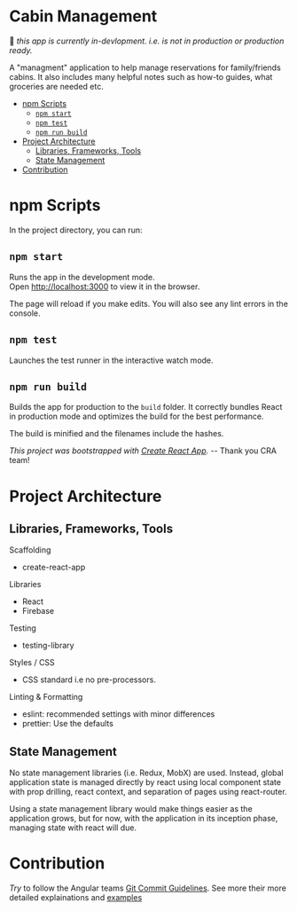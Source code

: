 # Cabin Management <!-- omit in toc -->

👀 _this app is currently in-devlopment. i.e. is not in production or production ready._

A "managment" application to help manage reservations for family/friends cabins. It also includes many helpful notes such as how-to guides, what groceries are needed etc.

- [npm Scripts](#npm-scripts)
  - [`npm start`](#npm-start)
  - [`npm test`](#npm-test)
  - [`npm run build`](#npm-run-build)
- [Project Architecture](#project-architecture)
  - [Libraries, Frameworks, Tools](#libraries-frameworks-tools)
  - [State Management](#state-management)
- [Contribution](#contribution)

# npm Scripts

In the project directory, you can run:

## `npm start`

Runs the app in the development mode.<br />
Open [http://localhost:3000](http://localhost:3000) to view it in the browser.

The page will reload if you make edits. You will also see any lint errors in the console.

## `npm test`

Launches the test runner in the interactive watch mode.

## `npm run build`

Builds the app for production to the `build` folder. It correctly bundles React in production mode and optimizes the build for the best performance.

The build is minified and the filenames include the hashes.

_This project was bootstrapped with [Create React App](https://github.com/facebook/create-react-app)._ -- Thank you CRA team!

# Project Architecture

## Libraries, Frameworks, Tools

Scaffolding

- create-react-app

Libraries

- React
- Firebase

Testing

- testing-library

Styles / CSS

- CSS standard i.e no pre-processors.

Linting & Formatting

- eslint: recommended settings with minor differences
- prettier: Use the defaults

## State Management

No state management libraries (i.e. Redux, MobX) are used. Instead, global application state is managed directly by react using local component state with prop drilling, react context, and separation of pages using react-router.

Using a state management library would make things easier as the application grows, but for now, with the application in its inception phase, managing state with react will due.

# Contribution

_Try_ to follow the Angular teams [Git Commit Guidelines](https://github.com/angular/angular.js/blob/master/DEVELOPERS.md#-git-commit-guidelines). See more their more detailed explainations and [examples](https://docs.google.com/document/d/1QrDFcIiPjSLDn3EL15IJygNPiHORgU1_OOAqWjiDU5Y/edit#)
